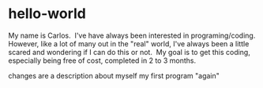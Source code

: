 # hello-world 

My name is Carlos.  I've have always been interested in programing/coding. However, like a lot of many out in the "real" world, I've always been a little scared and wondering if I can do this or not.  My goal is to get this coding, especially being free of cost, completed in 2 to 3 months.

changes are a description about myself
my first program "again"
